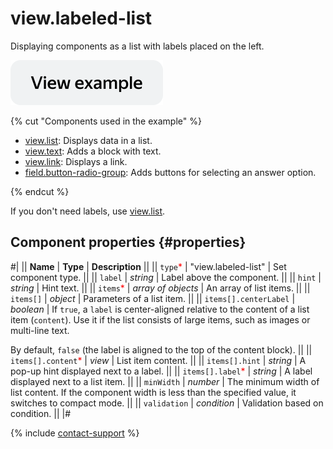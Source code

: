 # view.labeled-list

Displaying components as a list with labels placed on the left.

[![View example in the sandbox](../_images/buttons/view-example.svg)](https://ya.cc/t/UurufJ-t4JLFCP)

{% cut "Components used in the example" %}

- [view.list](view.list.md): Displays data in a list.
- [view.text](view.text.md): Adds a block with text.
- [view.link](view.link.md): Displays a link.
- [field.button-radio-group](field.button-radio-group.md): Adds buttons for selecting an answer option.

{% endcut %}

If you don't need labels, use [view.list](view.list.md).

## Component properties {#properties}

#|
|| **Name** | **Type** | **Description** ||
|| `type`<span style="color: red">\*</span> | "view.labeled-list" | Set component type. ||
|| `label` | _string_ | Label above the component. ||
|| `hint` | _string_ | Hint text. ||
|| `items`<span style="color: red">\*</span> | _array of objects_ | An array of list items. ||
|| `items[]` | _object_ | Parameters of a list item. ||
|| `items[].centerLabel` | _boolean_ | If `true`, a `label` is center-aligned relative to the content of a list item (`content`). Use it if the list consists of large items, such as images or multi-line text.

By default, `false` (the label is aligned to the top of the content block). ||
|| `items[].content`<span style="color: red">\*</span> | _view_ | List item content. ||
|| `items[].hint` | _string_ | A pop-up hint displayed next to a label. ||
|| `items[].label`<span style="color: red">\*</span> | _string_ | A label displayed next to a list item. ||
|| `minWidth` | _number_ | The minimum width of list content. If the component width is less than the specified value, it switches to compact mode. ||
|| `validation` | _condition_ | Validation based on condition. ||
|#

{% include [contact-support](../_includes/contact-support.md) %}
